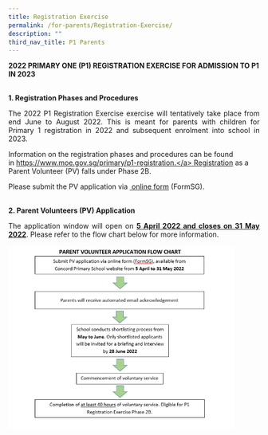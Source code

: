 ```yaml
---
title: Registration Exercise
permalink: /for-parents/Registration-Exercise/
description: ""
third_nav_title: P1 Parents
---
```

<b>2022 PRIMARY ONE (P1) REGISTRATION EXERCISE FOR ADMISSION TO P1 IN 2023</b>

  
<br>
<b>1. Registration Phases and Procedures</b>

<p style="text-align:justify">The 2022 P1 Registration Exercise exercise will tentatively take place from end June to August 2022. This is meant for parents with children for Primary 1 registration in 2022 and subsequent enrolment into school in 2023.

Information on the registration phases and procedures can be found in <a href="https://www.moe.gov.sg/primary/p1-registration" target="_blank" rel="noopener noreferrer">https://www.moe.gov.sg/primary/p1-registration.</a> Registration as a Parent Volunteer (PV) falls under Phase 2B.

Please submit the PV application via <a href="https://form.gov.sg/5e4dd3c087faa30011fc6bf4" target="_blank" rel="noopener noreferrer"> online form</a> (FormSG).

  
<br>
<b>2. Parent Volunteers (PV) Application</b>

<p style="text-align:justify">The application window will open on <b><u>5 April 2022 and closes on 31 May 2022</u></b>. Please refer to the flow chart below for more information.
<br><br>
<img style="width:90%" src="/images/PV Application Flowchart.png"><br>